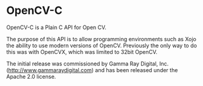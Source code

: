 # OpenCV-C
OpenCV-C is a Plain C API for Open CV. 

The purpose of this API is to allow programming environments such as Xojo the ability to use modern
versions of OpenCV. Previously the only way to do this was with OpenCVX, which was limited to 32bit
OpenCV. 

The initial release was commissioned by Gamma Ray Digital, Inc. (http://www.gammaraydigital.com) and 
has been released under the Apache 2.0 license. 
